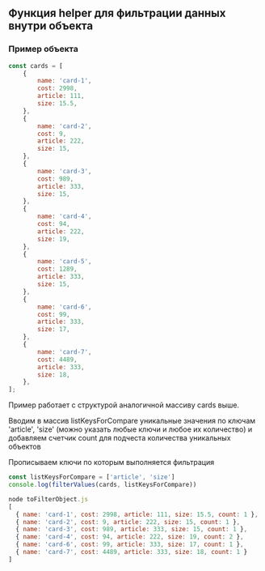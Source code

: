## Функция helper для фильтрации данных внутри объекта

### Пример объекта

```js
const cards = [
    {
        name: 'card-1',
        cost: 2998,
        article: 111,
        size: 15.5,
    },
    {
        name: 'card-2',
        cost: 9,
        article: 222,
        size: 15,
    },
    {
        name: 'card-3',
        cost: 989,
        article: 333,
        size: 15,
    },
    {
        name: 'card-4',
        cost: 94,
        article: 222,
        size: 19,
    },
    {
        name: 'card-5',
        cost: 1289,
        article: 333,
        size: 15,
    },
    {
        name: 'card-6',
        cost: 99,
        article: 333,
        size: 17,
    },
    {
        name: 'card-7',
        cost: 4489,
        article: 333,
        size: 18,
    },
];
```
Пример работает с структурой аналогичной массиву cards выше.

Вводим в массив listKeysForCompare уникальные значения по ключам 'article', 'size' (можно указать любые ключи и любое их количество) и добавляем счетчик count для подчеста количества уникальных объектов

Прописываем ключи по которым выполняется фильтрация

```js
const listKeysForCompare = ['article', 'size']
console.log(filterValues(cards, listKeysForCompare))
```

```js
node toFilterObject.js
[
  { name: 'card-1', cost: 2998, article: 111, size: 15.5, count: 1 },
  { name: 'card-2', cost: 9, article: 222, size: 15, count: 1 },
  { name: 'card-3', cost: 989, article: 333, size: 15, count: 1 },
  { name: 'card-4', cost: 94, article: 222, size: 19, count: 2 },
  { name: 'card-6', cost: 99, article: 333, size: 17, count: 1 },
  { name: 'card-7', cost: 4489, article: 333, size: 18, count: 1 }
]
```
